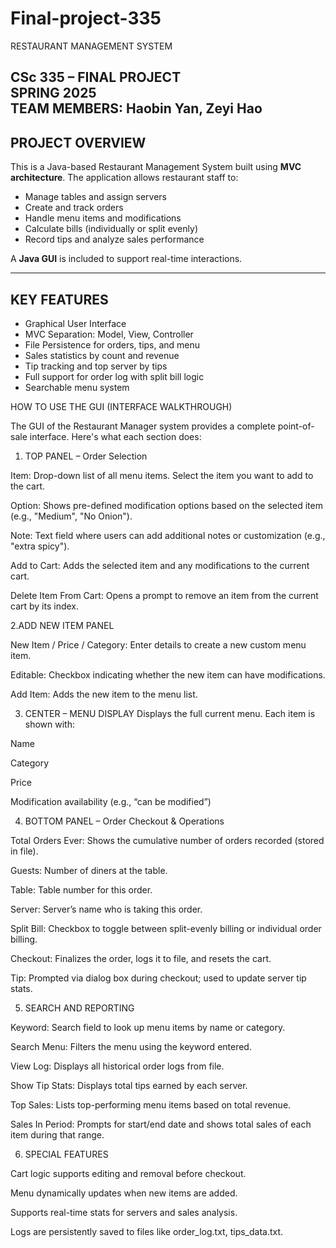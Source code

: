 # Final-project-335

RESTAURANT MANAGEMENT SYSTEM

**CSc 335 – FINAL PROJECT**  
**SPRING 2025**  
**TEAM MEMBERS**: Haobin Yan, Zeyi Hao
--------------------------------------------
## **PROJECT OVERVIEW**

This is a Java-based Restaurant Management System built using **MVC architecture**. The application allows restaurant staff to:

- Manage tables and assign servers
- Create and track orders
- Handle menu items and modifications
- Calculate bills (individually or split evenly)
- Record tips and analyze sales performance

A **Java GUI** is included to support real-time interactions.

-------------------------------------------

## KEY FEATURES

- Graphical User Interface
- MVC Separation: Model, View, Controller
- File Persistence for orders, tips, and menu
- Sales statistics by count and revenue
- Tip tracking and top server by tips
- Full support for order log with split bill logic
- Searchable menu system

HOW TO USE THE GUI (INTERFACE WALKTHROUGH)

The GUI of the Restaurant Manager system provides a complete point-of-sale interface. Here's what each section does:

1. TOP PANEL – Order Selection

Item: Drop-down list of all menu items. Select the item you want to add to the cart.

Option: Shows pre-defined modification options based on the selected item (e.g., "Medium", "No Onion").

Note: Text field where users can add additional notes or customization (e.g., "extra spicy").

Add to Cart: Adds the selected item and any modifications to the current cart.

Delete Item From Cart: Opens a prompt to remove an item from the current cart by its index.


2.ADD NEW ITEM PANEL

New Item / Price / Category: Enter details to create a new custom menu item.

Editable: Checkbox indicating whether the new item can have modifications.

Add Item: Adds the new item to the menu list.

3. CENTER – MENU DISPLAY
Displays the full current menu. Each item is shown with:

Name

Category

Price

Modification availability (e.g., “can be modified”)


4. BOTTOM PANEL – Order Checkout & Operations

Total Orders Ever: Shows the cumulative number of orders recorded (stored in file).

Guests: Number of diners at the table.

Table: Table number for this order.

Server: Server’s name who is taking this order.

Split Bill: Checkbox to toggle between split-evenly billing or individual order billing.

Checkout: Finalizes the order, logs it to file, and resets the cart.

Tip: Prompted via dialog box during checkout; used to update server tip stats.


5. SEARCH AND REPORTING

Keyword: Search field to look up menu items by name or category.

Search Menu: Filters the menu using the keyword entered.

View Log: Displays all historical order logs from file.

Show Tip Stats: Displays total tips earned by each server.

Top Sales: Lists top-performing menu items based on total revenue.

Sales In Period: Prompts for start/end date and shows total sales of each item during that range.


6. SPECIAL FEATURES

Cart logic supports editing and removal before checkout.

Menu dynamically updates when new items are added.

Supports real-time stats for servers and sales analysis.

Logs are persistently saved to files like order_log.txt, tips_data.txt.














